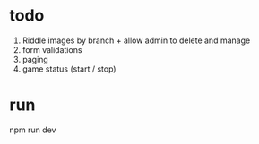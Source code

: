 # todo
1. Riddle images by branch + allow admin to delete and manage
2. form validations
3. paging
4. game status (start / stop)



# run
npm run dev

